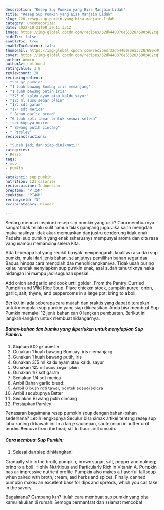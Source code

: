 ```yaml
---
description: "Resep Sup Pumkin yang Bisa Manjain Lidah"
title: "Resep Sup Pumkin yang Bisa Manjain Lidah"
slug: 228-resep-sup-pumkin-yang-bisa-manjain-lidah
category: Uncategorized
date: 2022-10-21T08:39:11.331Z
image: https://img-global.cpcdn.com/recipes/32db440070e53328/680x482cq70/sup-pumkin-foto-resep-utama.jpg
hideToc: false
enableToc: true
enableTocContent: false
thumbnail: https://img-global.cpcdn.com/recipes/32db440070e53328/680x482cq70/sup-pumkin-foto-resep-utama.jpg
cover: https://img-global.cpcdn.com/recipes/32db440070e53328/680x482cq70/sup-pumkin-foto-resep-utama.jpg
author: Admin
authorAv: notfound
ratingvalue: 3.8
reviewcount: 20
recipeingredient:
- "500 gr pumkin"
- "1 buah bawang Bombay iris memanjang"
- "1 buah bawang putih iris"
- "375 ml kaldu ayam atau kaldu sayur"
- "125 ml susu segar plain"
- "1/2 sdt garam"
- "1/4 sdt merica"
- " Bahan garlic bread"
- "6 buah roti tawar bentuk sesuai selera"
- "secukupnya Butter"
- " Bawang putih cincang"
- " Parsley"
recipeinstructions:

- "Sudah jadi dan siap dinikmati!"
categories:
- Resep
tags:
- sup
- pumkin

katakunci: sup pumkin 
nutrition: 121 calories
recipecuisine: Indonesian
preptime: "PT35M"
cooktime: "PT46M"
recipeyield: "3"
recipecategory: Dinner

---
```





Sedang mencari inspirasi resep sup pumkin yang unik? Cara membuatnya sangat tidak terlalu sulit namun tidak gampang juga. Jika salah mengolah maka hasilnya tidak akan memuaskan dan justru cenderung tidak enak. Padahal sup pumkin yang enak seharusnya mempunyai aroma dan cita rasa yang mampu memancing selera Kita.





Ada beberapa hal yang sedikit banyak mempengaruhi kualitas rasa dari sup pumkin, mulai dari jenis bahan, selanjutnya pemilihan bahan segar dan Bagus, hingga cara mengolah dan menghidangkannya. Tidak usah pusing kalau hendak menyiapkan sup pumkin enak,      asal sudah tahu triknya maka hidangan ini mampu jadi suguhan spesial.














Add onion and garlic and cook until golden. From the Pantry: Curried Pumpkin and Wild Rice Soup. Place chicken stock, pumpkin puree, onion, garlic, salt, thyme, and peppercorns in a large pot; bring to a boil.






Berikut ini ada beberapa cara mudah dan praktis yang dapat diterapkan untuk mengolah sup pumkin yang siap dikreasikan. Anda bisa membuat Sup Pumkin memakai 12 jenis bahan dan 0 langkah pembuatan. Berikut ini langkah-langkah untuk membuat hidangannya.

<!--inarticleads1-->

##### Bahan-bahan dan bumbu yang diperlukan untuk menyiapkan Sup Pumkin:

1. Siapkan 500 gr pumkin
1. Gunakan 1 buah bawang Bombay, iris memanjang
1. Gunakan 1 buah bawang putih, iris
1. Gunakan 375 ml kaldu ayam atau kaldu sayur
1. Gunakan 125 ml susu segar plain
1. Gunakan 1/2 sdt garam
1. Sediakan 1/4 sdt merica
1. Ambil  Bahan garlic bread:
1. Ambil 6 buah roti tawar, bentuk sesuai selera
1. Ambil secukupnya Butter
1. Sediakan  Bawang putih cincang
1. Persiapkan  Parsley


Penasaran bagaimana resep pumpkin soup dengan bahan-bahan sederhana? Lebih lengkapnya Sedulur bisa simak artikel tentang resep sup labu kuning di bawah ini. In a large saucepan, saute onion in butter until tender. Remove from the heat; stir in flour until smooth. 

<!--inarticleads2-->

##### Cara membuat Sup Pumkin:


1. Selesai dan siap dihidangkan!

Gradually stir in the broth, pumpkin, brown sugar, salt, pepper and nutmeg; bring to a boil. Highly Nutritious and Particularly Rich in Vitamin A. Pumpkin has an impressive nutrient profile. Pumpkin also makes a flavorful fall soup when paired with broth, cream, and herbs and spices. Finally, canned pumpkin makes an excellent base for dips and spreads, which you can take in the savory. 

Bagaimana? Gampang kan? Itulah cara membuat sup pumkin yang bisa kamu lakukan di rumah. Semoga bermanfaat dan selamat mencoba!
